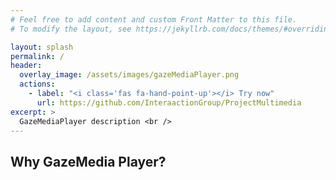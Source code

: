 ```yaml
---
# Feel free to add content and custom Front Matter to this file.
# To modify the layout, see https://jekyllrb.com/docs/themes/#overriding-theme-defaults

layout: splash
permalink: /
header:
  overlay_image: /assets/images/gazeMediaPlayer.png
  actions:
    - label: "<i class='fas fa-hand-point-up'></i> Try now"
      url: https://github.com/InteraactionGroup/ProjectMultimedia
excerpt: >
  GazeMediaPlayer description <br />
---
```


## Why GazeMedia Player?
